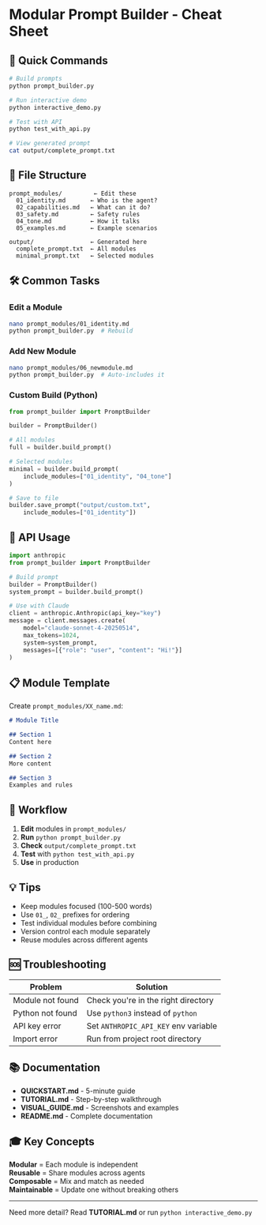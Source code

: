 # Modular Prompt Builder - Cheat Sheet

## 🚀 Quick Commands

```bash
# Build prompts
python prompt_builder.py

# Run interactive demo
python interactive_demo.py

# Test with API
python test_with_api.py

# View generated prompt
cat output/complete_prompt.txt
```

## 📂 File Structure

```
prompt_modules/         ← Edit these
  01_identity.md       ← Who is the agent?
  02_capabilities.md   ← What can it do?
  03_safety.md         ← Safety rules
  04_tone.md           ← How it talks
  05_examples.md       ← Example scenarios

output/                ← Generated here
  complete_prompt.txt  ← All modules
  minimal_prompt.txt   ← Selected modules
```

## 🛠️ Common Tasks

### Edit a Module
```bash
nano prompt_modules/01_identity.md
python prompt_builder.py  # Rebuild
```

### Add New Module
```bash
nano prompt_modules/06_newmodule.md
python prompt_builder.py  # Auto-includes it
```

### Custom Build (Python)
```python
from prompt_builder import PromptBuilder

builder = PromptBuilder()

# All modules
full = builder.build_prompt()

# Selected modules
minimal = builder.build_prompt(
    include_modules=["01_identity", "04_tone"]
)

# Save to file
builder.save_prompt("output/custom.txt", 
    include_modules=["01_identity"])
```

## 🔌 API Usage

```python
import anthropic
from prompt_builder import PromptBuilder

# Build prompt
builder = PromptBuilder()
system_prompt = builder.build_prompt()

# Use with Claude
client = anthropic.Anthropic(api_key="key")
message = client.messages.create(
    model="claude-sonnet-4-20250514",
    max_tokens=1024,
    system=system_prompt,
    messages=[{"role": "user", "content": "Hi!"}]
)
```

## 📋 Module Template

Create `prompt_modules/XX_name.md`:

```markdown
# Module Title

## Section 1
Content here

## Section 2  
More content

## Section 3
Examples and rules
```

## 🎯 Workflow

1. **Edit** modules in `prompt_modules/`
2. **Run** `python prompt_builder.py`
3. **Check** `output/complete_prompt.txt`
4. **Test** with `python test_with_api.py`
5. **Use** in production

## 💡 Tips

- Keep modules focused (100-500 words)
- Use `01_`, `02_` prefixes for ordering
- Test individual modules before combining
- Version control each module separately
- Reuse modules across different agents

## 🆘 Troubleshooting

| Problem | Solution |
|---------|----------|
| Module not found | Check you're in the right directory |
| Python not found | Use `python3` instead of `python` |
| API key error | Set `ANTHROPIC_API_KEY` env variable |
| Import error | Run from project root directory |

## 📚 Documentation

- **QUICKSTART.md** - 5-minute guide
- **TUTORIAL.md** - Step-by-step walkthrough  
- **VISUAL_GUIDE.md** - Screenshots and examples
- **README.md** - Complete documentation

## 🎓 Key Concepts

**Modular** = Each module is independent  
**Reusable** = Share modules across agents  
**Composable** = Mix and match as needed  
**Maintainable** = Update one without breaking others

---

Need more detail? Read **TUTORIAL.md** or run `python interactive_demo.py`
